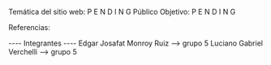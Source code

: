 Temática del sitio web:  P E N D I N G
Público Objetivo: P E N D I N G

Referencias:

---- Integrantes ----
Edgar Josafat Monroy Ruiz --> grupo 5
Luciano Gabriel Verchelli --> grupo 5